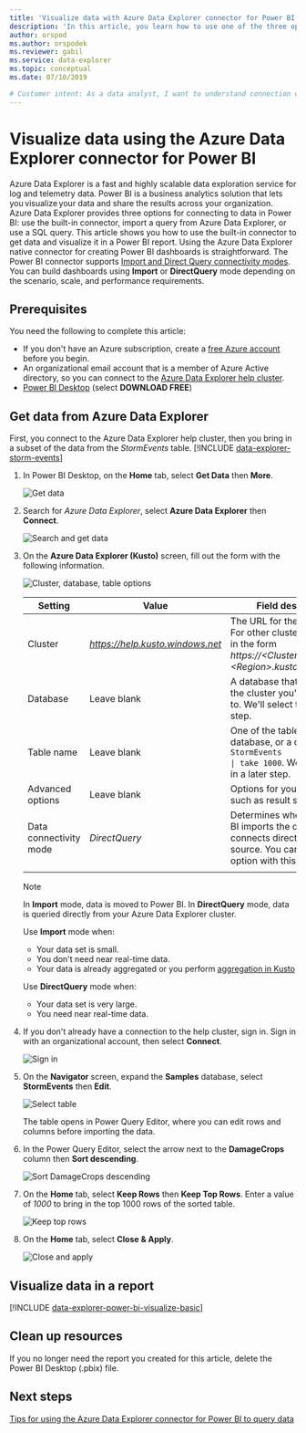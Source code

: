 ```yaml
---
title: 'Visualize data with Azure Data Explorer connector for Power BI'
description: 'In this article, you learn how to use one of the three options for visualizing data in Power BI: the Power BI connector for Azure Data Explorer.'
author: orspod
ms.author: orspodek
ms.reviewer: gabil
ms.service: data-explorer
ms.topic: conceptual
ms.date: 07/10/2019

# Customer intent: As a data analyst, I want to understand connection options in Power BI so I can choose the option most appropriate to my scenario. I also want to visualize my data for additional insights
---
```


# Visualize data using the Azure Data Explorer connector for Power BI

Azure Data Explorer is a fast and highly scalable data exploration service for log and telemetry data. Power BI is a business analytics solution that lets you visualize your data and share the results across your organization. Azure Data Explorer provides three options for connecting to data in Power BI: use the built-in connector, import a query from Azure Data Explorer, or use a SQL query. This article shows you how to use the built-in connector to get data and visualize it in a Power BI report. Using the Azure Data Explorer native connector for creating Power BI dashboards is straightforward. The Power BI connector supports [Import and Direct Query connectivity modes](https://docs.microsoft.com/power-bi/desktop-directquery-about). You can build dashboards using **Import** or **DirectQuery** mode depending on the scenario, scale, and performance requirements. 

## Prerequisites

You need the following to complete this article:

* If you don't have an Azure subscription, create a [free Azure account](https://azure.microsoft.com/free/) before you begin.
* An organizational email account that is a member of Azure Active directory, so you can connect to the [Azure Data Explorer help cluster](https://dataexplorer.azure.com/clusters/help/databases/samples).
* [Power BI Desktop](https://powerbi.microsoft.com/get-started/) (select **DOWNLOAD FREE**)

## Get data from Azure Data Explorer

First, you connect to the Azure Data Explorer help cluster, then you bring in a subset of the data from the *StormEvents* table. [!INCLUDE [data-explorer-storm-events](includes/data-explorer-storm-events.md)]

1. In Power BI Desktop, on the **Home** tab, select **Get Data** then **More**.

    ![Get data](media/power-bi-connector/get-data-more.png)

1. Search for *Azure Data Explorer*, select **Azure Data Explorer** then **Connect**.

    ![Search and get data](media/power-bi-connector/search-get-data.png)

1. On the **Azure Data Explorer (Kusto)** screen, fill out the form with the following information.

    ![Cluster, database, table options](media/power-bi-connector/cluster-database-table.png)

    **Setting** | **Value** | **Field description**
    |---|---|---|
    | Cluster | *https://help.kusto.windows.net* | The URL for the help cluster. For other clusters, the URL is in the form *https://\<ClusterName\>.\<Region\>.kusto.windows.net*. |
    | Database | Leave blank | A database that is hosted on the cluster you're connecting to. We'll select this in a later step. |
    | Table name | Leave blank | One of the tables in the database, or a query like <code>StormEvents \| take 1000</code>. We'll select this in a later step. |
    | Advanced options | Leave blank | Options for your queries, such as result set size. |
    | Data connectivity mode | *DirectQuery* | Determines whether Power BI imports the data or connects directly to the data source. You can use either option with this connector. |
    | | | |
    
    > [!NOTE]
    > In **Import** mode, data is moved to Power BI. In **DirectQuery** mode, data is queried directly from your Azure Data Explorer cluster.
    >
    > Use **Import** mode when:
    > * Your data set is small.
    > * You don't need near real-time data. 
    > * Your data is already aggregated or you perform [aggregation in Kusto](kusto/query/summarizeoperator.md#list-of-aggregation-functions)    
    >
    > Use **DirectQuery** mode when:
    > * Your data set is very large. 
    > * You need near real-time data.   

1. If you don't already have a connection to the help cluster, sign in. Sign in with an organizational account, then select **Connect**.

    ![Sign in](media/power-bi-connector/sign-in.png)

1. On the **Navigator** screen, expand the **Samples** database, select **StormEvents** then **Edit**.

    ![Select table](media/power-bi-connector/select-table.png)

    The table opens in Power Query Editor, where you can edit rows and columns before importing the data.

1. In the Power Query Editor, select the arrow next to the **DamageCrops** column then **Sort descending**.

    ![Sort DamageCrops descending](media/power-bi-connector/sort-descending.png)

1. On the **Home** tab, select **Keep Rows** then **Keep Top Rows**. Enter a value of *1000* to bring in the top 1000 rows of the sorted table.

    ![Keep top rows](media/power-bi-connector/keep-top-rows.png)

1. On the **Home** tab, select **Close & Apply**.

    ![Close and apply](media/power-bi-connector/close-apply.png)

## Visualize data in a report

[!INCLUDE [data-explorer-power-bi-visualize-basic](includes/data-explorer-power-bi-visualize-basic.md)]

## Clean up resources

If you no longer need the report you created for this article, delete the Power BI Desktop (.pbix) file.

## Next steps

[Tips for using the Azure Data Explorer connector for Power BI to query data](power-bi-best-practices.md#tips-for-using-the-azure-data-explorer-connector-for-power-bi-to-query-data)
